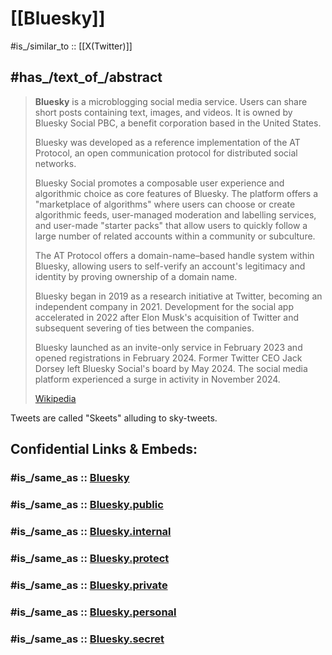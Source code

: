 
# [[Bluesky]]

#is_/similar_to :: [[X(Twitter)]] 

## #has_/text_of_/abstract 

> **Bluesky** is a microblogging social media service. 
> Users can share short posts containing text, images, and videos. 
> It is owned by Bluesky Social PBC, a benefit corporation based in the United States.
>
> Bluesky was developed as a reference implementation of the AT Protocol, 
> an open communication protocol for distributed social networks. 
> 
> Bluesky Social promotes a composable user experience and algorithmic choice as core features of Bluesky. 
> The platform offers a "marketplace of algorithms" where users can choose or create algorithmic feeds, user-managed moderation and labelling services, and user-made "starter packs" that allow users to quickly follow a large number of related accounts within a community or subculture. 
> 
> The AT Protocol offers a domain-name–based handle system within Bluesky, 
> allowing users to self-verify an account's legitimacy and identity by proving ownership of a domain name.
>
> Bluesky began in 2019 as a research initiative at Twitter, becoming an independent company in 2021. 
> Development for the social app accelerated in 2022 after Elon Musk's acquisition of Twitter 
> and subsequent severing of ties between the companies. 
> 
> Bluesky launched as an invite-only service in February 2023 and opened registrations in February 2024. 
> Former Twitter CEO Jack Dorsey left Bluesky Social's board by May 2024. 
> The social media platform experienced a surge in activity in November 2024.
>
> [Wikipedia](https://en.wikipedia.org/wiki/Bluesky) 


Tweets are called "Skeets" alluding to sky-tweets. 


## Confidential Links & Embeds: 

### #is_/same_as :: [Bluesky](/_Standards/Society/Economics/Business/Business-Entity/IT~Company/Bluesky.md) 

### #is_/same_as :: [Bluesky.public](/_public/Society/Economics/Business/Business-Entity/IT~Company/Bluesky.public.md) 

### #is_/same_as :: [Bluesky.internal](/_internal/Society/Economics/Business/Business-Entity/IT~Company/Bluesky.internal.md) 

### #is_/same_as :: [Bluesky.protect](/_protect/Society/Economics/Business/Business-Entity/IT~Company/Bluesky.protect.md) 

### #is_/same_as :: [Bluesky.private](/_private/Society/Economics/Business/Business-Entity/IT~Company/Bluesky.private.md) 

### #is_/same_as :: [Bluesky.personal](/_personal/Society/Economics/Business/Business-Entity/IT~Company/Bluesky.personal.md) 

### #is_/same_as :: [Bluesky.secret](/_secret/Society/Economics/Business/Business-Entity/IT~Company/Bluesky.secret.md)


